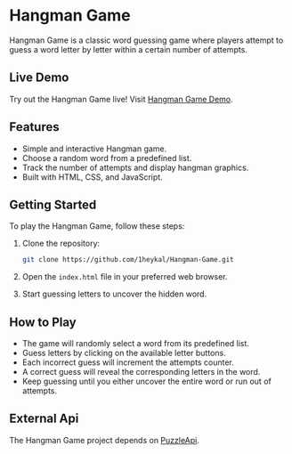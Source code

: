 # Hangman Game

Hangman Game is a classic word guessing game where players attempt to guess a word letter by letter within a certain number of attempts.

## Live Demo

Try out the Hangman Game live! Visit [Hangman Game Demo](https://1heykal.github.io/Hangman-Game/).

## Features

- Simple and interactive Hangman game.
- Choose a random word from a predefined list.
- Track the number of attempts and display hangman graphics.
- Built with HTML, CSS, and JavaScript.

## Getting Started

To play the Hangman Game, follow these steps:

1. Clone the repository:

    ```bash
    git clone https://github.com/1heykal/Hangman-Game.git
    ```

2. Open the `index.html` file in your preferred web browser.

3. Start guessing letters to uncover the hidden word.

## How to Play

- The game will randomly select a word from its predefined list.
- Guess letters by clicking on the available letter buttons.
- Each incorrect guess will increment the attempts counter.
- A correct guess will reveal the corresponding letters in the word.
- Keep guessing until you either uncover the entire word or run out of attempts.

## External Api

The Hangman Game project depends on [PuzzleApi](//puzzle.mead.io/puzzle).





